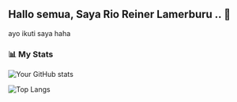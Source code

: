## Hallo semua, Saya Rio Reiner Lamerburu ..  👋

<p>
  ayo ikuti saya haha
</p>

### 📊 My Stats
![Your GitHub stats](https://github-readme-stats.vercel.app/api?username=rioreiner&show_icons=true&theme=tokyonight)

![Top Langs](https://github-readme-stats.vercel.app/api/top-langs/?username=rioreiner&layout=compact&theme=tokyonight)

